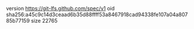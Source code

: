version https://git-lfs.github.com/spec/v1
oid sha256:a45c9c14d3ceaad6b35d88ffff53a8467918cad94338fe107a04a80785b77159
size 22765
